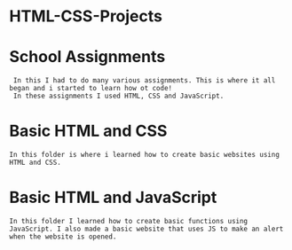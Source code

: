 # HTML-CSS-Projects
  # School Assignments
     In this I had to do many various assignments. This is where it all began and i started to learn how ot code!
     In these assignments I used HTML, CSS and JavaScript.

# Basic HTML and CSS
    In this folder is where i learned how to create basic websites using HTML and CSS.
  
# Basic HTML and JavaScript
    In this folder I learned how to create basic functions using JavaScript. I also made a basic website that uses JS to make an alert when the website is opened.
